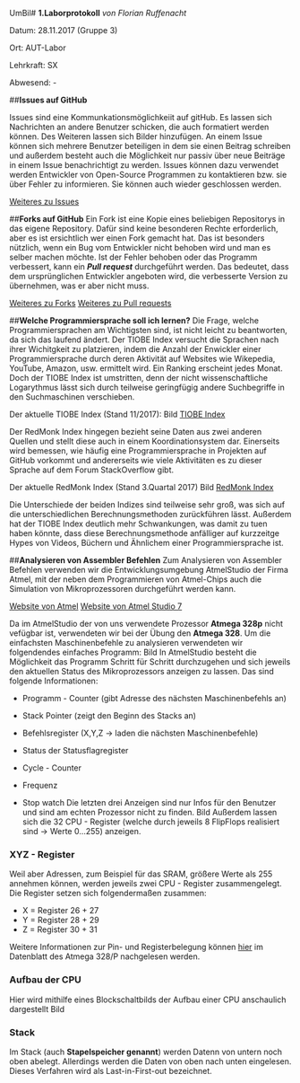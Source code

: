 UmBil# **1.Laborprotokoll** 
*von Florian Ruffenacht*

Datum: 28.11.2017 (Gruppe 3)

Ort: AUT-Labor

Lehrkraft: SX

Abwesend: -

##**Issues auf GitHub**

Issues sind eine Kommunkationsmöglichkeiit auf gitHub. Es lassen sich Nachrichten an andere
Benutzer schicken, die auch formatiert werden können. Des Weiteren lassen sich Bilder hinzufügen.
An einem Issue können sich mehrere Benutzer beteiligen in dem sie einen Beitrag schreiben und außerdem 
besteht auch die Möglichkeit nur passiv über neue Beiträge in einem Issue benachrichtigt zu werden.
Issues können dazu verwendet werden Entwickler von Open-Source Programmen zu kontaktieren bzw. sie 
über Fehler zu informieren. Sie können auch wieder geschlossen werden.

[Weiteres zu Issues](https://guides.github.com/features/issues/) 

##**Forks auf GitHub**
Ein Fork ist eine Kopie eines beliebigen Repositorys in das eigene Repository. Dafür sind keine besonderen Rechte
erforderlich, aber es ist ersichtlich wer einen Fork gemacht hat. Das ist besonders nützlich, wenn ein Bug vom 
Entwickler nicht behoben wird und man es selber machen möchte. Ist der Fehler behoben oder das Programm verbessert, 
kann ein *__Pull request__* durchgeführt werden. Das bedeutet, dass dem ursprünglichen Entwickler angeboten wird, die 
verbesserte Version zu übernehmen, was er aber nicht muss.

[Weiteres zu Forks](https://guides.github.com/activities/forking/)
[Weiteres zu Pull requests](https://help.github.com/articles/about-pull-requests/)

##**Welche Programmiersprache soll ich lernen?**
Die Frage, welche Programmiersprachen am Wichtigsten sind, ist nicht leicht zu beantworten, da sich das laufend ändert.
Der TIOBE Index versucht die Sprachen nach ihrer Wichitgkeit zu platzieren, indem die Anzahl der Enwickler einer 
Programmiersprache durch deren Aktivität auf Websites wie Wikepedia, YouTube, Amazon, usw. ermittelt wird. Ein Ranking
erscheint jedes Monat. Doch der TIOBE Index ist umstritten, denn der nicht wissenschaftliche Logarythmus lässt sich durch teilweise geringfügig andere Suchbegriffe 
in den Suchmaschinen verschieben.

Der aktuelle TIOBE Index (Stand 11/2017):
Bild
[TIOBE Index](https://www.tiobe.com/tiobe-index/)

Der RedMonk Index hingegen bezieht seine Daten aus zwei anderen Quellen und stellt diese auch in einem Koordinationsystem dar. Einerseits
wird bemessen, wie häufig eine Programmiersprache in Projekten auf GitHub vorkommt und andererseits wie viele Aktivitäten es zu 
dieser Sprache auf dem Forum StackOverflow gibt.

Der aktuelle RedMonk Index (Stand 3.Quartal 2017)
Bild
[RedMonk Index](https://redmonk.com/sogrady/2017/06/08/language-rankings-6-17/)

Die Unterschiede der beiden Indizes sind teilweise sehr groß, was sich auf die unterschiedlichen Berechnungsmethoden zurückführen
lässt. Außerdem hat der TIOBE Index deutlich mehr Schwankungen, was damit zu tuen haben könnte, dass diese Berechnungsmethode anfälliger
auf kurzzeitge Hypes von Videos, Büchern und Ähnlichem einer Programmiersprache ist.

##**Analysieren von Assembler Befehlen**
Zum Analysieren von Assembler Befehlen verwenden wir die Entwicklungsumgebung AtmelStudio der Firma Atmel, mit der neben dem Programmieren
von Atmel-Chips auch die Simulation von Mikroprozessoren durchgeführt werden kann. 

[Website von Atmel](http://www.atmel.com/)
[Website von Atmel Studio 7](http://www.atmel.com/microsite/atmel-studio/)

Da im AtmelStudio der von uns verwendete Prozessor **Atmega 328p** nicht vefügbar ist, verwendeten wir bei der Übung den **Atmega 328**.
Um die einfachsten Maschinenbefehle zu analysieren verwendeten wir folgendendes einfaches Programm:
Bild
In AtmelStudio besteht die Möglichkeit das Programm Schritt für Schritt durchzugehen und sich jeweils den aktuellen Status des Mikroprozessors anzeigen zu lassen. 
Das sind folgende Informationen:
* Programm - Counter (gibt Adresse des nächsten Maschinenbefehls an)
* Stack Pointer (zeigt den Beginn des Stacks an)
* Befehlsregister (X,Y,Z -> laden die nächsten Maschinenbefehle)
* Status der Statusflagregister

* Cycle - Counter
* Frequenz
* Stop watch
Die letzten drei Anzeigen sind nur Infos für den Benutzer und sind am echten Prozessor nicht zu finden.
Bild
Außerdem lassen sich die 32 CPU - Register (welche durch jeweils 8 FlipFlops realisiert sind -> Werte 0...255) anzeigen.

### XYZ - Register
Weil aber Adressen, zum Beispiel für das SRAM, größere Werte als 255 annehmen können, werden jeweils zwei CPU - Register zusammengelegt.
Die Register setzen sich folgendermaßen zusammen:


* X = Register 26 + 27
* Y = Register 28 + 29
* Z = Register 30 + 31

Weitere Informationen zur Pin- und Registerbelegung können [hier](http://www.atmel.com/Images/Atmel-42735-8-bit-AVR-Microcontroller-ATmega328-328P_Datasheet.pdf) im Datenblatt des Atmega 328/P nachgelesen werden.

### Aufbau der CPU
 Hier wird mithilfe eines Blockschaltbilds der Aufbau einer CPU anschaulich dargestellt
 Bild
 
### Stack
Im Stack (auch **Stapelspeicher genannt**) werden Datenn von untern noch oben abelegt. Allerdings werden die Daten von oben nach unten eingelesen. Dieses Verfahren wird als Last-in-First-out bezeichnet.




